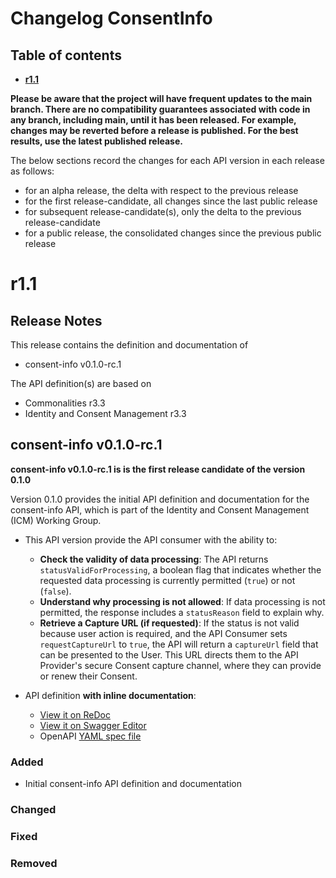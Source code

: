 # Changelog ConsentInfo

## Table of contents

- **[r1.1](#r11)**

**Please be aware that the project will have frequent updates to the main branch. There are no compatibility guarantees associated with code in any branch, including main, until it has been released. For example, changes may be reverted before a release is published. For the best results, use the latest published release.**

The below sections record the changes for each API version in each release as follows:

* for an alpha release, the delta with respect to the previous release
* for the first release-candidate, all changes since the last public release
* for subsequent release-candidate(s), only the delta to the previous release-candidate
* for a public release, the consolidated changes since the previous public release

<!--Repeat the below release section (header 1 and subsections) at the top of this file for each new (pre-)release-->

# r1.1

## Release Notes

This release contains the definition and documentation of
* consent-info v0.1.0-rc.1
<!--* API-name2 vx.y.z - unchanged-->
<!--In case the repository (and hence its release) contains multiple APIs, list them all here. Also mention if an API in the repository is unchanged. Note: There shall be no "wip" API version in the repository at the time of release.-->

<!--For any API version, if known, and for public API versions, include the link to the related Commonalities and ICM releases:-->
The API definition(s) are based on
* Commonalities r3.3
* Identity and Consent Management r3.3

<!--In case the repository contains multiple APIs, for each API version that changed in this release, create additional sections by copying and filling the below template (level 2 and 3 sections), replacing the API-name and API-version vx.y.z with actual API name and version.-->

## consent-info v0.1.0-rc.1

**consent-info v0.1.0-rc.1 is is the first release candidate of the version 0.1.0**

Version 0.1.0 provides the initial API definition and documentation for the consent-info API, which is part of the Identity and Consent Management (ICM) Working Group. 

- This API version provide the API consumer with the ability to:

  - **Check the validity of data processing**: The API returns `statusValidForProcessing`, a boolean flag that indicates whether the requested data processing is currently permitted (`true`) or not (`false`).
  - **Understand why processing is not allowed**: If data processing is not permitted, the response includes a `statusReason` field to explain why.
  - **Retrieve a Capture URL (if requested)**: If the status is not valid because user action is required, and the API Consumer sets `requestCaptureUrl` to `true`, the API will return a `captureUrl` field that can be presented to the User. This URL directs them to the API Provider's secure Consent capture channel, where they can provide or renew their Consent.
  
- API definition **with inline documentation**:
  - [View it on ReDoc](https://redocly.github.io/redoc/?url=https://raw.githubusercontent.com/camaraproject/ConsentInfo/r1.1/code/API_definitions/consent-info.yaml&nocors)
  - [View it on Swagger Editor](https://camaraproject.github.io/swagger-ui/?url=https://raw.githubusercontent.com/camaraproject/ConsentInfo/r1.1/code/API_definitions/consent-info.yaml)
  - OpenAPI [YAML spec file](https://github.com/camaraproject/ConsentInfo/blob/r1.1/code/API_definitions/consent-info.yaml)

### Added

- Initial consent-info API definition and documentation

### Changed

### Fixed

### Removed